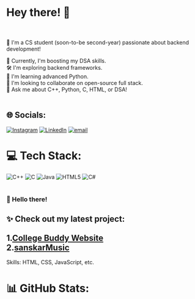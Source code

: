 # Hey there! 👋<br><br>
🚀 I'm a CS student (soon-to-be second-year) passionate about backend development!<br>

🧠 Currently, I'm boosting my DSA skills.<br>
🛠️ I'm exploring backend frameworks.<br>
🐍 I'm learning advanced Python.<br>
🤝 I'm looking to collaborate on open-source full stack.<br>
💬 Ask me about C++, Python, C, HTML, or DSA!<br><br>

## 🌐 Socials:
[![Instagram](https://img.shields.io/badge/Instagram-%23E4405F.svg?logo=Instagram&logoColor=white)](https://instagram.com/sanskar_can) [![LinkedIn](https://img.shields.io/badge/LinkedIn-%230077B5.svg?logo=linkedin&logoColor=white)](https://linkedin.com/in/SanskarShinde22) [![email](https://img.shields.io/badge/Email-D14836?logo=gmail&logoColor=white)](mailto:sanskarxcx@gmail.com) 

# 💻 Tech Stack:
![C++](https://img.shields.io/badge/c++-%2300599C.svg?style=for-the-badge&logo=c%2B%2B&logoColor=white) ![C](https://img.shields.io/badge/c-%2300599C.svg?style=for-the-badge&logo=c&logoColor=white) ![Java](https://img.shields.io/badge/java-%23ED8B00.svg?style=for-the-badge&logo=openjdk&logoColor=white) ![HTML5](https://img.shields.io/badge/html5-%23E34F26.svg?style=for-the-badge&logo=html5&logoColor=white) ![C#](https://img.shields.io/badge/c%23-%23239120.svg?style=for-the-badge&logo=csharp&logoColor=white)<br><br>
### 👋 Hello there!<br>

✨ Check out my latest project:<br><br>
1.[College Buddy Website](https://sanskarthecreator.github.io/CollegeBuddy/)<br>
2.[sanskarMusic](https://sanskarthecreator.github.io/sanskarMusic/)<br>
---

Skills: HTML, CSS, JavaScript, etc.
# 📊 GitHub Stats:
